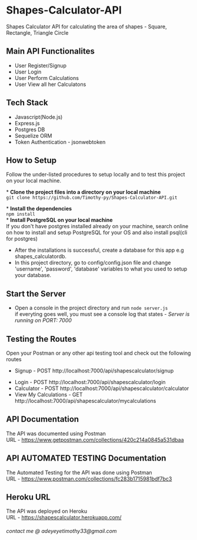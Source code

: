 # Shapes-Calculator-API

Shapes Calculator API for calculating the area of shapes - Square, Rectangle, Triangle Circle

## Main API Functionalites

- User Register/Signup
- User Login
- User Perform Calculations
- User View all her Calculatons

## Tech Stack

- Javascript(Node.js)
- Express.js
- Postgres DB
- Sequelize ORM
- Token Authentication - jsonwebtoken

## How to Setup

Follow the under-listed procedures to setup locally and to test this project on your local machine.

\* **Clone the project files into a directory on your local machine**  
`git clone https://github.com/Timothy-py/Shapes-Calculator-API.git`

\* **Install the dependencies**  
`npm install`  
\* **Install PostgreSQL on your local machine**  
If you don't have postgres installed already on your machine, search online on how to install and setup PostgreSQL for your OS and also install psql(cli for postgres)

- After the installations is successful, create a database for this app e.g shapes_calculatordb.
- In this project directory, go to config/config.json file and change 'username', 'password', 'database' variables to what you used to setup your database.

## Start the Server

- Open a console in the project directory and run
  `node server.js`  
  if everyting goes well, you must see a console log that states - _Server is running on PORT: 7000_

## Testing the Routes

Open your Postman or any other api testing tool and check out the following routes

- Signup - POST http://localhost:7000/api/shapescalculator/signup

* Login - POST http://localhost:7000/api/shapescalculator/login
* Calculator - POST http://localhost:7000/api/shapescalculator/calculator
* View My Calculations - GET http://localhost:7000/api/shapescalculator/mycalculations

## API Documentation

The API was documented using Postman  
URL - https://www.getpostman.com/collections/420c214a0845a531dbaa

## API AUTOMATED TESTING Documentation

The Automated Testing for the API was done using Postman  
URL - https://www.postman.com/collections/fc283b1715981bdf7bc3

## Heroku URL

The API was deployed on Heroku  
URL - https://shapescalculator.herokuapp.com/

###### _contact me @ adeyeyetimothy33@gmail.com_
